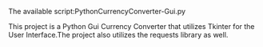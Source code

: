 The available script:PythonCurrencyConverter-Gui.py

This project is a Python Gui Currency Converter that utilizes Tkinter for the User Interface.The project also utilizes the requests library as well.
